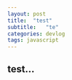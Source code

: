 ```yaml
---
layout: post
title:  "test"
subtitle:   "te"
categories: devlog
tags: javascript
---
```


## test...
